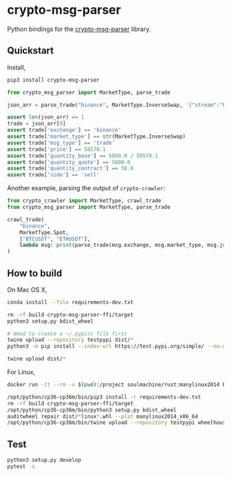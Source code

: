 # crypto-msg-parser

Python bindings for the [crypto-msg-parser](https://github.com/soulmachine/crypto-crawler-rs/tree/main/crypto-msg-parser) library.

## Quickstart

Install,

```bash
pip3 install crypto-msg-parser
```

```python
from crypto_msg_parser import MarketType, parse_trade

json_arr = parse_trade("binance", MarketType.InverseSwap, '{"stream":"btcusd_perp@aggTrade","data":{"e":"aggTrade","E":1616201883458,"a":41045788,"s":"BTCUSD_PERP","p":"58570.1","q":"58","f":91864326,"l":91864327,"T":1616201883304,"m":true}}')

assert len(json_arr) == 1
trade = json_arr[0]
assert trade['exchange'] == 'binance'
assert trade['market_type'] == str(MarketType.InverseSwap)
assert trade['msg_type'] == 'trade'
assert trade['price'] == 58570.1
assert trade['quantity_base'] == 5800.0 / 58570.1
assert trade['quantity_quote'] == 5800.0
assert trade['quantity_contract'] == 58.0
assert trade['side'] == 'sell'
```

Another example, parsing the output of `crypto-crawler`:

```python
from crypto_crawler import MarketType, crawl_trade
from crypto_msg_parser import MarketType, parse_trade

crawl_trade(
    "binance",
    MarketType.Spot,
    ["BTCUSDT", "ETHUSDT"],
    lambda msg: print(parse_trade(msg.exchange, msg.market_type, msg.json))
)
```

## How to build

On Mac OS X,

```bash
conda install --file requirements-dev.txt

rm -rf build crypto-msg-parser-ffi/target
python3 setup.py bdist_wheel

# Need to create a ~/.pypirc file first
twine upload --repository testpypi dist/*
python3 -m pip install --index-url https://test.pypi.org/simple/ --no-deps crypto-msg-parser

twine upload dist/*
```

For Linux,

```bash
docker run -it --rm -v $(pwd):/project soulmachine/rust:manylinux2014 bash

/opt/python/cp36-cp36m/bin/pip3 install -r requirements-dev.txt
rm -rf build crypto-msg-parser-ffi/target
/opt/python/cp36-cp36m/bin/python3 setup.py bdist_wheel
auditwheel repair dist/*linux*.whl --plat manylinux2014_x86_64
/opt/python/cp36-cp36m/bin/twine upload --repository testpypi wheelhouse/*
```

## Test

```bash
python3 setup.py develop
pytest -s
```
